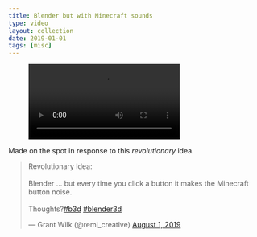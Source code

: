 ```yaml
---
title: Blender but with Minecraft sounds
type: video
layout: collection
date: 2019-01-01
tags: [misc]
---
```

<figure>
	<div class="full-width-video">
		<video allowfullscreen controls>
			<source src="/assets/video/blender/blender-with-minecraft.mp4">
		</video>
	</div>
</figure>

Made on the spot in response to this _revolutionary_ idea.

<blockquote class="twitter-tweet"><p lang="en" dir="ltr">Revolutionary Idea:<br><br>Blender ... but every time you click a button it makes the Minecraft button noise. <br><br>Thoughts?<a href="https://twitter.com/hashtag/b3d?src=hash&amp;ref_src=twsrc%5Etfw">#b3d</a> <a href="https://twitter.com/hashtag/blender3d?src=hash&amp;ref_src=twsrc%5Etfw">#blender3d</a></p>&mdash; Grant Wilk (@remi_creative) <a href="https://twitter.com/remi_creative/status/1157001269283889158?ref_src=twsrc%5Etfw">August 1, 2019</a></blockquote> <script async src="https://platform.twitter.com/widgets.js" charset="utf-8"></script>
